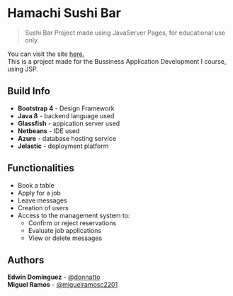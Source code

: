 # Hamachi Sushi Bar
>Sushi Bar Project made using JavaServer Pages, for educational use only.  

You can visit the site [here.](http://env-4887371.jl.serv.net.mx/hamachiSushi/index.jsp)  
This is a project made for the Bussiness Application Development I course, using JSP.

## Build Info
- **Bootstrap 4** - Design Framework
- **Java 8** - backend language used
- **Glassfish** - appication server used
- **Netbeans** - IDE used
- **Azure** - database hosting service
- **Jelastic** - deployment platform

## Functionalities
- Book a table
- Apply for a job
- Leave messages
- Creation of users
- Access to the management system to:
    - Confirm or reject reservations
    - Evaluate job applications
    - View or delete messages

## Authors
**Edwin Dominguez** - [@donnatto](https://github.com/donnatto)  
**Miguel Ramos** - [@miguelramosc2201](https://github.com/miguelramosc2201)
